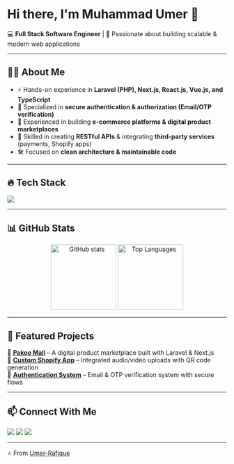 # Hi there, I'm Muhammad Umer 👋  

💻 **Full Stack Software Engineer** | 🚀 Passionate about building scalable & modern web applications  

---

## 👨‍💻 About Me  
- ⚡ Hands-on experience in **Laravel (PHP), Next.js, React.js, Vue.js, and TypeScript**  
- 🔐 Specialized in **secure authentication & authorization (Email/OTP verification)**  
- 🛒 Experienced in building **e-commerce platforms & digital product marketplaces**  
- 📡 Skilled in creating **RESTful APIs** & integrating **third-party services** (payments, Shopify apps)  
- 🛠️ Focused on **clean architecture & maintainable code**  

---

## 🔥 Tech Stack  
<p align="left">
  <img src="https://skillicons.dev/icons?i=laravel,php,react,next,vue,ts,js,html,css,tailwind,git,mysql,postgresql" />
</p>  

---

## 📊 GitHub Stats  
<p align="center">
  <img src="https://github-readme-stats.vercel.app/api?username=Umer-Rafique&show_icons=true&theme=radical" alt="GitHub stats" height="150"/>
  <img src="https://github-readme-stats.vercel.app/api/top-langs/?username=Umer-Rafique&layout=compact&theme=radical" alt="Top Languages" height="150"/>
</p>  

---

## 🚀 Featured Projects  
🔹 [**Pakoo Mall**](#) – A digital product marketplace built with Laravel & Next.js  
🔹 [**Custom Shopify App**](#) – Integrated audio/video uploads with QR code generation  
🔹 [**Authentication System**](#) – Email & OTP verification system with secure flows  

---

## 📫 Connect With Me  
<p align="left">
  <a href="https://www.linkedin.com/in/csmuhammadumer" target="_blank"><img src="https://skillicons.dev/icons?i=linkedin" /></a>
  <a href="mailto:umer@muhammadumerr.com" target="_blank"><img src="https://skillicons.dev/icons?i=gmail" /></a>
  <a href="https://www.muhammadumerr.com" target="_blank"><img src="https://skillicons.dev/icons?i=wordpress" /></a>
</p>  

---

⭐️ From [Umer-Rafique](https://github.com/Umer-Rafique)  
